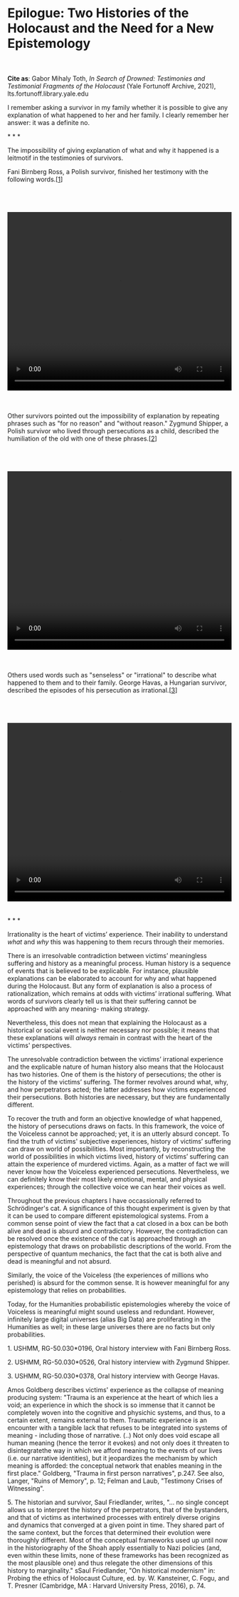 # Epilogue: Two Histories of the Holocaust and the Need for a New Epistemology


<br/><br/>
<b>Cite as</b>: Gabor Mihaly Toth, <i>In Search of Drowned: Testimonies and Testimonial Fragments of the Holocaust</i> (Yale Fortunoff Archive, 2021), lts.fortunoff.library.yale.edu

I remember asking a survivor in my family whether it is possible to give any explanation of what happened to her and her family. I clearly remember her answer: it was a definite no.

<div class="divider">* * *</div>

The impossibility of giving explanation of what and why it happened is a leitmotif in the testimonies of survivors.

Fani Birnberg Ross, a Polish survivor, finished her testimony with the following words.[[1](#fn-1)]

<br/>
<br/>
<br/>

<video controls height="400" width="1200" style="width: 100%;" allow="fullscreen">
  <source src="https://oralhistory-assets.ushmm.org/RG-50.030.0196.02.02.mp4#t=3005,3074">  
  Your browser does not support the video tag.
</video>

<br/>
<br/>
<br/>

Other survivors pointed out the impossibility of explanation by repeating phrases such as "for no reason" and "without reason." Zygmund Shipper, a Polish survivor who lived through persecutions as a child, described the humiliation of the old with one of these phrases.[[2](#fn-2)]

<br/>
<br/>
<br/>

<video controls height="400" width="1200" style="width: 100%;" allow="fullscreen">
  <source src="https://oralhistory-assets.ushmm.org/RG-50.030.0526.01.06.mp4#t=997,1048">  
  Your browser does not support the video tag.
</video>

<br/>
<br/>
<br/>

Others used words such as "senseless" or "irrational" to describe what happened to them and to their family. George Havas, a Hungarian survivor, described the episodes of his persecution as irrational.[[3](#fn-3)]

<br/>
<br/>
<br/>
<video controls height="400" width="1200" style="width: 100%;" allow="fullscreen">
  <source src="https://oralhistory-assets.ushmm.org/RG-50.030.0378.04.05.mp4#t=475,605">  
  Your browser does not support the video tag.
</video>
<br/>
<br/>
<br/>


<div class="divider">* * *</div>

Irrationality is the heart of victims’ experience. Their inability to understand <i>what</i> and <i>why</i> this was happening to them recurs through their memories.

There is an irresolvable contradiction between victims’ meaningless suffering and history as a meaningful process. Human history is a sequence of events that is believed to be explicable. For instance, plausible explanations can be elaborated to account for why and what happened during the Holocaust. But any form of explanation is also a process of rationalization, which remains at odds with victims’ irrational suffering. What words of survivors clearly tell us is that their suffering cannot be approached with any meaning- making strategy. 

Nevertheless, this does not mean that explaining the Holocaust as a historical or social event is neither necessary nor possible; it means that these explanations will <i>always</i> remain in contrast with the heart of the victims' perspectives.

The unresolvable contradiction between the victims’ irrational experience and the explicable nature of human history also means that the Holocaust has two histories. One of them is the history of persecutions; the other is the history of the victims’ suffering. The former revolves around what, why, and how perpetrators acted; the latter addresses how victims experienced their persecutions. Both histories are necessary, but they are fundamentally different.

To recover the truth and form an objective knowledge of what happened, the history of persecutions draws on facts. In this framework, the voice of the Voiceless cannot be approached; yet, it is an utterly absurd concept. To find the truth of victims' subjective experiences, history of victims’ suffering can draw on world of possibilities. Most importantly, by reconstructing the world of possibilities in which victims lived, history of victims’ suffering can attain the experience of murdered victims. Again, as a matter of fact we will never know how the Voiceless experienced persecutions. Nevertheless, we can definitely know their most likely emotional, mental, and physical experiences; through the collective voice we can hear their voices as well.

Throughout the previous chapters I have occassionally referred to Schrödinger's cat. A significance of this thought experiment is given by that it can be used to compare different epistemological systems. From a common sense point of view the fact that a cat closed in a box can be both alive and dead is absurd and contradictory. However, the contradiction can be resolved once the existence of the cat is approached through an epistemology that draws on probabilistic descriptions of the world. From the perspective of quantum mechanics, the fact that the cat is both alive and dead is meaningful and not absurd. 

Similarly, the voice of the Voiceless (the experiences of millions who perished) is absurd for the common sense. It is however meaningful for any epistemology that relies on probabilities.

Today, for the Humanities probabilistic epistemologies whereby the voice of Voiceless is meaningful might sound useless and redundant. However, infinitely large digital universes (alias Big Data) are proliferating in the Humanities as well; in these large universes there are no facts but only probabilities.




<p id="fn-1" class="footnote">1. USHMM, RG-50.030*0196, Oral history interview with Fani Birnberg Ross.</p>
<p id="fn-2" class="footnote">2. USHMM, RG-50.030*0526, Oral history interview with Zygmund Shipper.</p>
<p id="fn-3" class="footnote">3. USHMM, RG-50.030*0378, Oral history interview with George Havas.</p>
<p id="fn-4" class="footnote">Amos Goldberg describes victims' experience as the collapse of meaning producing system: "Trauma is an experience at the heart of which lies a void; an experience in which the shock is so immense that it cannot be completely woven into the cognitive and physichic systems, and thus, to a certain extent, remains external to them. Traumatic experience is an encounter with a tangible lack that refuses to be integrated into systems of meaning - including those of narrative. (..) Not only does void escape all human meaning (hence the terror it evokes) and not only does it threaten to disintegratethe way in which we afford meaning to the events of our lives (i.e. our narrative identities), but it jeopardizes the mechanism by which meaning is afforded: the conceptual network that enables meaning in the first place." Goldberg, "Trauma in first person narratives", p.247. See also, Langer, "Ruins of Memory", p. 12; Felman and Laub, "Testimony Crises of Witnessing".</p>
<p id="fn-5" class="footnote">5. The historian and survivor, Saul Friedlander, writes, "... no single concept allows us to interpret the history of the perpetrators, that of the bystanders, and that of victims as intertwined processes with entirely diverse origins and dynamics that converged at a given point in time. They shared part of the same context, but the forces that determined their evolution were thoroughly different. Most of the conceptual frameworks used up until now in the historiography of the Shoah apply essentially to Nazi policies (and, even within these limits, none of these frameworks has been recognized as the most plausible one) and thus relegate the other dimensions of this history to marginality." sSaul Friedlander, "On historical modernism" in:  Probing the ethics of Holocaust Culture, ed. by. W. Kansteiner, C. Fogu, and T. Presner (Cambridge, MA : Harvard University Press, 2016), p. 74.</p>






